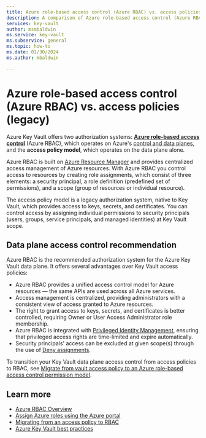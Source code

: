 ```yaml
---
title: Azure role-based access control (Azure RBAC) vs. access policies
description: A comparison of Azure role-based access control (Azure RBAC) and access policies
services: key-vault
author: msmbaldwin
ms.service: key-vault
ms.subservice: general
ms.topic: how-to
ms.date: 01/30/2024
ms.author: mbaldwin

---
```

# Azure role-based access control (Azure RBAC) vs. access policies (legacy)

Azure Key Vault offers two authorization systems: **[Azure role-based access control](../../role-based-access-control/overview.md)** (Azure RBAC), which operates on Azure's [control and data planes](../../azure-resource-manager/management/control-plane-and-data-plane.md), and the **access policy model**, which operates on the data plane alone.

Azure RBAC is built on [Azure Resource Manager](../../azure-resource-manager/management/overview.md) and provides centralized access management of Azure resources. With Azure RBAC you control access to resources by creating role assignments, which consist of three elements: a security principal, a role definition (predefined set of permissions), and a scope (group of resources or individual resource).

The access policy model is a legacy authorization system, native to Key Vault, which provides access to keys, secrets, and certificates. You can control access by assigning individual permissions to security principals (users, groups, service principals, and managed identities) at Key Vault scope.

## Data plane access control recommendation

Azure RBAC is the recommended authorization system for the Azure Key Vault data plane. It offers several advantages over Key Vault access policies:
- Azure RBAC provides a unified access control model for Azure resources &mdash; the same APIs are used across all Azure services.
- Access management is centralized, providing administrators with a consistent view of access granted to Azure resources.
- The right to grant access to keys, secrets, and certificates is better controlled, requiring Owner or User Access Administrator role membership.
- Azure RBAC is integrated with [Privileged Identity Management](../../active-directory/privileged-identity-management/pim-configure.md), ensuring that privileged access rights are time-limited and expire automatically. 
- Security principals' access can be excluded at given scope(s) through the use of [Deny assignments](../../role-based-access-control/deny-assignments.md).

To transition your Key Vault data plane access control from access policies to RBAC, see [Migrate from vault access policy to an Azure role-based access control permission model](rbac-migration.md).

## Learn more

- [Azure RBAC Overview](../../role-based-access-control/overview.md)
- [Assign Azure roles using the Azure portal](../../role-based-access-control/role-assignments-portal.yml)
- [Migrating from an access policy to RBAC](../../role-based-access-control/tutorial-custom-role-cli.md)
- [Azure Key Vault best practices](best-practices.md)

